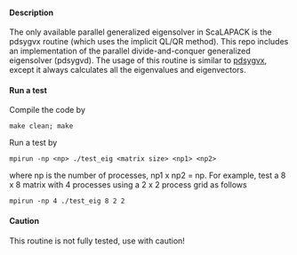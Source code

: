 #### Description
The only available parallel generalized eigensolver in ScaLAPACK is the pdsygvx routine (which uses the implicit QL/QR method). This repo includes an implementation of the parallel divide-and-conquer generalized eigensolver (pdsygvd). The usage of this routine is similar to [pdsygvx](https://software.intel.com/content/www/us/en/develop/documentation/onemkl-developer-reference-c/top/scalapack-routines/scalapack-driver-routines/p-sygvx.html), except it always calculates all the eigenvalues and eigenvectors.

#### Run a test
Compile the code by 
```
make clean; make
```
Run a test by
```
mpirun -np <np> ./test_eig <matrix size> <np1> <np2>
```
where np is the number of processes, np1 x np2 = np. For example, test a 8 x 8 matrix with 4 processes using a 2 x 2 process grid as follows
```
mpirun -np 4 ./test_eig 8 2 2
```


#### Caution
This routine is not fully tested, use with caution!

